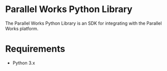 # Parallel Works Python Library

The Parallel Works Python Library is an SDK for integrating with the Parallel Works platform.

# Requirements

* Python 3.x

